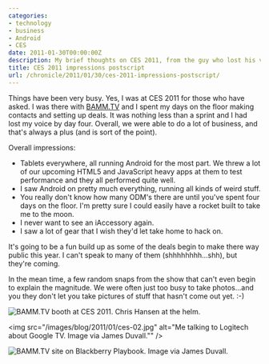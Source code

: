 ```yaml
---
categories:
- technology
- business
- Android
- CES
date: 2011-01-30T00:00:00Z
description: My brief thoughts on CES 2011, from the guy who lost his voice on the show floor.
title: CES 2011 impressions postscript
url: /chronicle/2011/01/30/ces-2011-impressions-postscript/
---
```


Things have been very busy. Yes, I was at CES 2011 for those who have asked.  I was there with <a href="http://bamm.tv">BAMM.TV</a> and I spent my days on the floor making contacts and setting up deals.  It was nothing less than a sprint and I had lost my voice by day four.  Overall, we were able to do a lot of business, and that's always a plus (and is sort of the point).

Overall impressions:

* Tablets everywhere, all running Android for the most part.  We threw a lot of our upcoming HTML5 and JavaScript heavy apps at them to test performance and they all performed quite well. 
* I saw Android on pretty much everything, running all kinds of weird stuff. 
* You really don't know how many ODM's there are until you've spent four days on the floor.  I'm pretty sure I could easily have a rocket built to take me to the moon. 
* I never want to see an iAccessory again. 
* I saw a lot of gear that I wish they'd let take home to hack on. 

It's going to be a fun build up as some of the deals begin to make there way public this year.  I can't speak to many of them (shhhhhhhh...shh), but they're coming.

In the mean time, a few random snaps from the show that can't even begin to explain the magnitude.  We were often just too busy to take photos...and you they don't let you take pictures of stuff that hasn't come out yet. :-)

<img src="/images/blog/2011/01/ces-01.jpg" alt="BAMM.TV booth at CES 2011. Chris Hansen at the helm." />

<img src="/images/blog/2011/01/ces-02.jpg" alt="Me talking to Logitech about Google TV. Image via James Duvall."" />

<img src="/images/blog/2011/01/ces-03.jpg" alt="BAMM.TV site on Blackberry Playbook. Image via James Duvall." />

